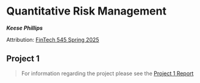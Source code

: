 # Quantitative Risk Management
***Keese Phillips***
  
Attribution: 
[FinTech 545 Spring 2025](https://github.com/dompazz/FinTech545_Spring2025)

## Project 1
> For information regarding the project please see the [Project 1 Report](./Project01/Project01.pdf)